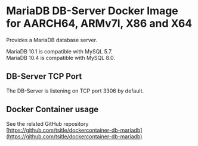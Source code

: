 # MariaDB DB-Server Docker Image for AARCH64, ARMv7l, X86 and X64

Provides a MariaDB database server.

MariaDB 10.1 is compatible with MySQL 5.7.  
MariaDB 10.4 is compatible with MySQL 8.0.

## DB-Server TCP Port
The DB-Server is listening on TCP port 3306 by default.

## Docker Container usage
See the related GitHub repository [https://github.com/tsitle/dockercontainer-db-mariadb](https://github.com/tsitle/dockercontainer-db-mariadb)

